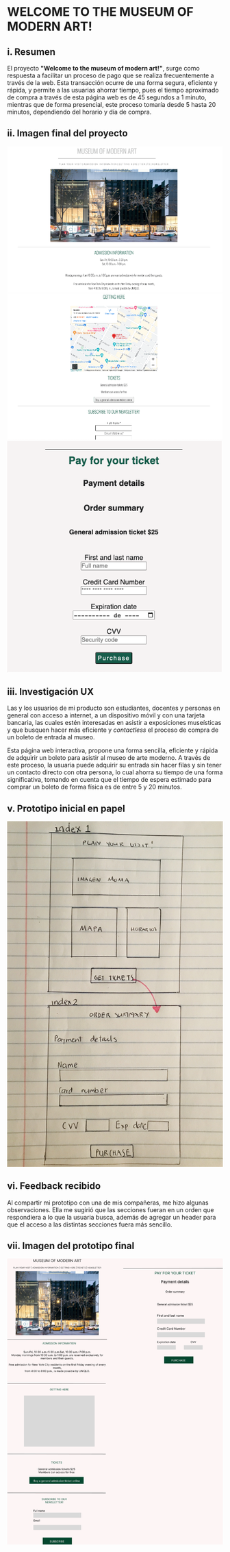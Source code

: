 # WELCOME TO THE MUSEUM OF MODERN ART! 

## i. Resumen
 El proyecto **"Welcome to the museum of modern art!"**, surge como respuesta a facilitar un proceso de pago que se realiza frecuentemente a través de la web. Esta transacción ocurre de una forma segura, eficiente y rápida, y permite a las usuarias ahorrar tiempo, pues el tiempo aproximado de compra a través de esta página web es de 45 segundos a 1 minuto, mientras que de forma presencial, este proceso tomaría desde 5 hasta 20 minutos, dependiendo del horario y día de compra.

## ii. Imagen final del proyecto

![img](./ProyectoFinal1.png)
![img](./ProyectoFinal2.png)
![img](./Payment-index.png)



## iii. Investigación UX

Las y los usuarios de mi producto son estudiantes, docentes y personas en general con acceso a internet, a un dispositivo móvil y con una tarjeta bancaria, las cuales estén interesadas en asistir a exposiciones museísticas y que busquen hacer más eficiente y *contactless* el proceso de compra de un boleto de entrada al museo. 

Esta página web interactiva, propone una forma sencilla, eficiente y rápida de adquirir un boleto para asistir al museo de arte moderno. A través de este proceso, la usuaria puede adquirir su entrada sin hacer filas y sin tener un contacto directo con otra persona, lo cual ahorra su tiempo de una forma significativa, tomando en cuenta que el tiempo de espera estimado para comprar un boleto de forma física es de entre 5 y 20 minutos. 


## v. Prototipo inicial en papel

![img](./img1.jpg)
 
## vi. Feedback recibido

Al compartir mi prototipo con una de mis compañeras, me hizo algunas observaciones. Ella me sugirió que las secciones fueran en un orden que respondiera a lo que la usuaria busca, además de agregar un header para que el acceso a las distintas secciones fuera más sencillo. 

## vii. Imagen del prototipo final

![img](./PrototipoFinal.png)

